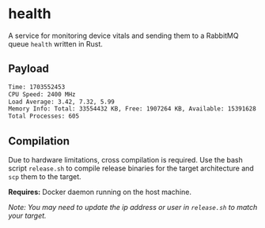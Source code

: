 # health

A service for monitoring device vitals and sending them to a RabbitMQ queue `health` written in Rust.

## Payload

```txt
Time: 1703552453
CPU Speed: 2400 MHz
Load Average: 3.42, 7.32, 5.99
Memory Info: Total: 33554432 KB, Free: 1907264 KB, Available: 15391628 KB, Buffers: 0 KB, Cached: 0 KB
Total Processes: 605
```

## Compilation

Due to hardware limitations, cross compilation is required.
Use the bash script `release.sh` to compile release binaries for the target architecture and `scp` them to the target.

**Requires:**
Docker daemon running on the host machine.

*Note: You may need to update the ip address or user in `release.sh` to match your target.*

